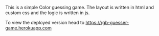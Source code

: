 This is a simple Color guessing game. The layout is written in html and custom css and the logic is written in js.

To view the deployed version head to https://rgb-guesser-game.herokuapp.com
